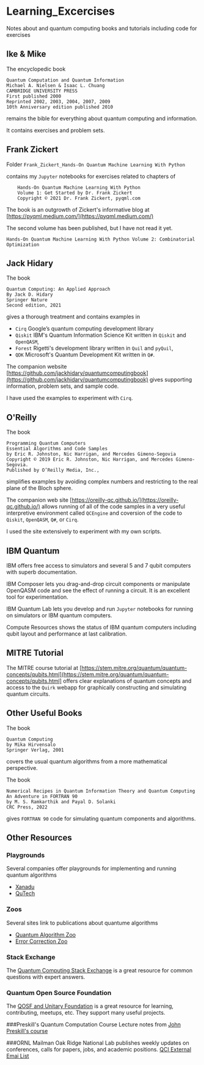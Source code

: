 # Learning_Excercises
Notes about and quantum computing books and tutorials
including code for exercises

## Ike & Mike
The encyclopedic book
```
Quantum Computation and Quantum Information
Michael A. Nielsen & Isaac L. Chuang
CAMBRIDGE UNIVERSITY PRESS
First published 2000
Reprinted 2002, 2003, 2004, 2007, 2009
10th Anniversary edition published 2010
```
remains the bible for everything about quantum computing and information.

It contains exercises and problem sets.

## Frank Zickert
Folder
`
Frank_Zickert_Hands-On Quantum Machine Learning With Python
`

contains my `Jupyter` notebooks for exercises related to chapters of
```
    Hands-On Quantum Machine Learning With Python
    Volume 1: Get Started by Dr. Frank Zickert
    Copyright © 2021 Dr. Frank Zickert, pyqml.com
```
The book is an outgrowth of Zickert's informative blog at
[https://pyqml.medium.com/](https://pyqml.medium.com/)

The second volume has been published, but I have not read it yet.
```
Hands-On Quantum Machine Learning With Python Volume 2: Combinatorial Optimization
```

## Jack Hidary
The book
```
Quantum Computing: An Applied Approach
By Jack D. Hidary
Springer Nature
Second edition, 2021
```
gives a thorough treatment and contains examples in
- `Cirq` Google’s quantum computing development library
- `Qiskit` IBM's Quantum Information Science Kit written in `Qiskit` and `OpenQASM`, 
- `Forest` Rigetti's development library written in `Quil` and `pyQuil`,
- `QDK` Microsoft's Quantum Development Kit written in `Q#`.

The companion website
[https://github.com/jackhidary/quantumcomputingbook](https://github.com/jackhidary/quantumcomputingbook)
gives supporting information, problem sets, and sample code.

I have used the examples to experiment with `Cirq`.

## O'Reilly
The book
```
Programming Quantum Computers
Essential Algorithms and Code Samples
by Eric R. Johnston, Nic Harrigan, and Mercedes Gimeno-Segovia
Copyright © 2019 Eric R. Johnston, Nic Harrigan, and Mercedes Gimeno-Segovia.
Published by O’Reilly Media, Inc.,
```
simplifies examples by avoiding complex numbers and restricting to the real plane of the Bloch sphere.

The companion web site [https://oreilly-qc.github.io/](https://oreilly-qc.github.io/)
allows running of all of the code samples in a very useful interpretive environment
called `QCEngine` and coversion of the code to `Qiskit`, `OpenQASM`, `Q#`, or `Cirq`.

I used the site extensively to experiment with my own scripts.

## IBM Quantum
IBM offers free access to simulators and several 5 and 7 qubit computers with superb documentation.

IBM Composer lets you drag-and-drop circuit components or manipulate OpenQASM code and see the effect of running a circuit. It is an excellent tool for experimentation.

IBM Quantum Lab lets you develop and run `Jupyter` notebooks for running on simulators or IBM quantum computers.

Compute Resources shows the status of IBM quantum computers including qubit layout and performance at last calibration.

## MITRE Tutorial
The MITRE course tutorial at
[https://stem.mitre.org/quantum/quantum-concepts/qubits.html](https://stem.mitre.org/quantum/quantum-concepts/qubits.html]
offers clear explanations of quantum concepts and access to the `Quirk` webapp for graphically constructing and simulating quantum circuits.

## Other Useful Books
The book
```
Quantum Computing
by Mika Hirvensalo
Springer Verlag, 2001
```
covers the usual quantum algorithms from a more mathematical perspective.


The book
```
Numerical Recipes in Quantum Information Theory and Quantum Computing
An Adventure in FORTRAN 90
by M. S. Ramkarthik and Payal D. Solanki
CRC Press, 2022
```
gives `FORTRAN 90` code for simulating quantum components and algorithms.

## Other Resources

### Playgrounds
Several companies offer playgrounds for implementing and running quantum algorithms
- [Xanadu](https://www.xanadu.ai/)
- [QuTech](https://www.quantum-inspire.com/)

### Zoos
Several sites link to publications about quantume algorithms
- [Quantum Algorithm Zoo](https://quantumalgorithmzoo.org/)
- [Error Correction Zoo](https://errorcorrectionzoo.org/list/single)

### Stack Exchange
The [Quantum Computing Stack Exchange](https://quantumcomputing.stackexchange.com/)
is a great resource for common questions with expert answers.

### Quantum Open Source Foundation
The [QOSF and Unitary Foundation](https://qosf.org/)
is a great resource for learning, contributing, meetups, etc.
They support many useful projects.

###Preskill's Quantum Computation Course
Lecture notes from [John Preskill's course](http://theory.caltech.edu/~preskill/ph219/index.html#lecture)

###ORNL Mailman
Oak Ridge National Lab publishes weekly updates on conferences, calls for papers, jobs, and academic positions.
[QCI External Emai List](https://elist.ornl.gov/mailman/listinfo/qci-external)
